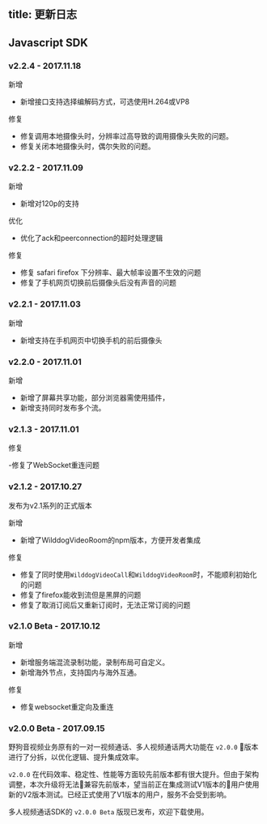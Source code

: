 title: 更新日志
---

## Javascript SDK

### v2.2.4 - 2017.11.18

<span class="changelog add">新增</span>
- 新增接口支持选择编解码方式，可选使用H.264或VP8

<span class="changelog fix">修复</span>
- 修复调用本地摄像头时，分辨率过高导致的调用摄像头失败的问题。
- 修复关闭本地摄像头时，偶尔失败的问题。


### v2.2.2 - 2017.11.09

<span class="changelog add">新增</span>
- 新增对120p的支持

<span class="changelog optimize">优化</span>
- 优化了ack和peerconnection的超时处理逻辑

<span class="changelog fix">修复</span>
- 修复 safari firefox 下分辨率、最大帧率设置不生效的问题
- 修复了手机网页切换前后摄像头后没有声音的问题


### v2.2.1 - 2017.11.03

<span class="changelog add">新增</span>

- 新增支持在手机网页中切换手机的前后摄像头

### v2.2.0 - 2017.11.01

<span class="changelog add">新增</span>

- 新增了屏幕共享功能，部分浏览器需使用插件，
- 新增支持同时发布多个流。

### v2.1.3 - 2017.11.01

<span class="changelog fix">修复</span>

-修复了WebSocket重连问题

### v2.1.2 - 2017.10.27

发布为v2.1系列的正式版本

<span class="changelog add">新增</span>

- 新增了WilddogVideoRoom的npm版本，方便开发者集成

<span class="changelog fix">修复</span>

- 修复了同时使用`WilddogVideoCall`和`WilddogVideoRoom`时，不能顺利初始化的问题
- 修复了firefox能收到流但是黑屏的问题
- 修复了取消订阅后又重新订阅时，无法正常订阅的问题


### v2.1.0 Beta - 2017.10.12

<span class="changelog add">新增</span>

- 新增服务端混流录制功能，录制布局可自定义。
- 新增海外节点，支持国内与海外互通。

<span class="changelog fix">修复</span>

- 修复websocket重定向及重连

### v2.0.0 Beta - 2017.09.15

野狗音视频业务原有的一对一视频通话、多人视频通话两大功能在 `v2.0.0` 版本进行了分拆，以优化逻辑、提升集成效率。

`v2.0.0` 在代码效率、稳定性、性能等方面较先前版本都有很大提升。但由于架构调整，本次升级将无法兼容先前版本，望当前正在集成测试V1版本的用户使用新的V2版本测试。已经正式使用了V1版本的用户，服务不会受到影响。

多人视频通话SDK的 `v2.0.0 Beta` 版现已发布，欢迎下载使用。